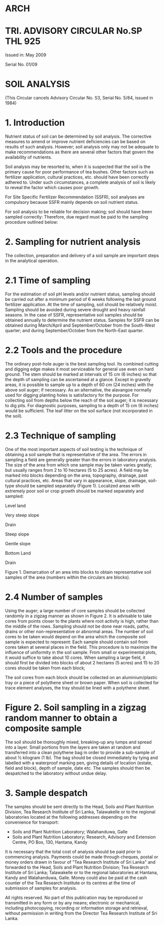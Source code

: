 # ARCH

# TRI. ADVISORY CIRCULAR No.SP THL 925

Issued in: May 2009

Serial No. 01/09

# SOIL ANALYSIS

(This Circular cancels Advisory Circular No. S3, Serial No. 5/84, issued in 1984)

# 1. Introduction

Nutrient status of soil can be determined by soil analysis. The corrective measures to amend or improve nutrient deficiencies can be based on results of such analysis. However; soil analysis only may not be adequate to make recommendations as there are several other factors that govern the availability of nutrients.

Soil analysis may be resorted to, when it is suspected that the soil is the primary cause for poor performance of tea bushes. Other factors such as fertilizer application, cultural practices, etc. should have been correctly adhered to. Under such circumstances, a complete analysis of soil is likely to reveal the factor which causes poor growth.

For Site Specific Fertilizer Recommendation (SSFR), soil analyses are compulsory because SSFR mainly depends on soil nutrient status.

For soil analysis to be reliable for decision making; soil should have been sampled correctly: Therefore, due regard must be paid to the sampling procedure outlined below:

# 2. Sampling for nutrient analysis

The collection, preparation and delivery of a soil sample are important steps in the analytical operation.

# 2.1 Time of sampling

For the estimation of soil pH levels and/or nutrient status, sampling should be carried out after a minimum period of 6 weeks following the last ground fertilizer application. At the time of sampling, soil should be relatively moist. Sampling should be avoided during severe drought and heavy rainfall seasons. In the case of SSFR, representative soil samples should be obtained annually to determine the nutrient status. Samples for SSFR can be obtained during March/April and September/October from the South-West quarter; and during September/October from the North-East quarter.

# 2.2 Tools and the procedure

The ordinary post-hole auger is the best sampling tool. Its combined cutting and digging edge makes it most serviceable for general use even on hard ground. The stem should be marked at intervals of 15 cm (6 inches) so that the depth of sampling can be ascertained at a glance. Except in gravelly areas, it is possible to sample up to a depth of 60 cm (24 inches) with the above soil auger; if necessary. As an alternative, the alavangoe normally used for digging planting holes is satisfactory for the purpose. For collecting soil from depths below the reach of the soil auger; it is necessary to dig pits. For diagnostic purposes, sampling to a depth of 15 cm (6 inches) would be sufficient. The leaf litter on the soil surface (not incorporated in the soil).
# 2.3 Technique of sampling

One of the most important aspects of soil testing is the technique of obtaining a soil sample that is representative of the area. The errors in sampling a field are generally greater than the errors in laboratory analysis. The size of the area from which one sample may be taken varies greatly; but usually ranges from 2 to 10 hectares (5 to 25 acres). A field may be marked into blocks depending on the area, topography, drainage, past cultural practices, etc. Areas that vary in appearance, slope, drainage, soil-type should be sampled separately (Figure 1). Localized areas with extremely poor soil or crop growth should be marked separately and sampled:

Level land

Very steep slope

Drain

Steep slope

Gentle slope

Bottom Land

Drain

Figure 1. Demarcation of an area into blocks to obtain representative soil samples of the area (numbers within the circulars are blocks).

# 2.4 Number of samples

Using the auger; a large number of core samples should be collected randomly in a zigzag manner as shown in Figure 2. It is advisable to take cores from points closer to the plants where root activity is high, rather than the middle of the rows. Sampling should not be done near roads, paths, drains or other non-representative or abnormal areas. The number of soil cores to be taken would depend on the area which the composite soil sample is expected to represent: Each sample should contain soil from cores taken at several places in the field. This procedure is to maximize the influence of uniformity in the soil sample. From small or experimental plots, it would suffice to take about 10 cores. When sampling a large field, it should first be divided into blocks of about 2 hectares (5 acres) and 15 to 20 cores should be taken from each block;

The soil cores from each block should be collected on an aluminium/plastic tray or a piece of polythene sheet or brown paper. When soil is collected for trace element analyses, the tray should be lined with a polythene sheet.
# Figure 2. Soil sampling in a zigzag random manner to obtain a composite sample

The soil should be thoroughly mixed, breaking-up any lumps and spread into a layer. Small portions from the layers are taken at random and transferred into a clean polythene bag in order to provide a sub-sample of about ½ kilogram (1 lb). The bag should be closed immediately by tying and labelled with a waterproof marking pen, giving details of location (estate, field and block), depth of sample, date etc. The samples should then be despatched to the laboratory without undue delay.

# 3. Sample despatch

The samples should be sent directly to the Head, Soils and Plant Nutrition Division, Tea Research Institute of Sri Lanka, Talawakelle or to the regional laboratories located at the following addresses depending on the convenience for transport:

- Soils and Plant Nutrition Laboratory; Walahanduwa, Galle
- Soils and Plant Nutrition Laboratory; Research, Advisory and Extension Centre, PO Box, 130, Hantana, Kandy

It is necessary that the total cost of analysis should be paid prior to commencing analysis. Payments could be made through cheques, postal or money orders drawn in favour of "Tea Research Institute of Sri Lanka" and forwarded to the Head, Soils and Plant Nutrition Division; Tea Research Institute of Sri Lanka; Talawakelle or to the regional laboratories at Hantana, Kandy and Walahanduwa, Galle. Money could also be paid at the cash counter of the Tea Research Institute or its centres at the time of submission of samples for analysis.


All rights reserved. No part of this publication may be reproduced or transmitted in any form or by any means; electronic or mechanical, including photocopying, recording or information storage and retrieval, without permission in writing from the Director Tea Research Institute of Sri Lanka.